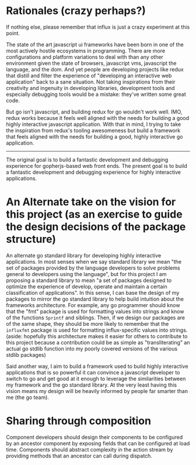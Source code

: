 # Rationales (crazy perhaps?)

If nothing else, please remember that influx is just a crazy experiment at this point.

The state of the art javascript ui frameworks have been born in one of the most actively hostile ecosystems in programming. There are more configurations and platform variations to deal with than any other environment given the state of browsers, javascript vms, javascript the language, and the dom. And yet people are developing projects like redux that distill and filter the experience of "developing an interactive web application" back to a sane situation.  Not taking inspirations from their creativity and ingenuity in developing libraries, development tools and especially debugging tools would be a mistake:  they've written some great code.

But go isn't javascript, and building redux for go wouldn't work well.  IMO, redux works because it feels well aligned with the needs for building a good highly interactive javascript application.   With that in mind, I trying to take the inspiration from redux's tooling awesomeness but build a framework that feels aligned with the needs for building a good, highly interactive go application.

---

The original goal is to build a fantastic development and debugging experience for gopherjs-based web front ends.  The present goal is to build a fantastic development and debugging experience for highly interactive applications.


# An Alternate take on the vision for this project (as an exercise to guide the design decisions of the package structure)

An alternate go standard library for developing highly interactive applications. In most senses when we say standard library we mean "the set of packages provided by the language developers to solve problems general to developers using the language", but for this project I am proposing a standard library to mean "a set of packages designed to optimize the experience of develop, operate and maintain a certain classification of applications". In this sense, I can base the design of my packages to mirror the go standard library to help build intuition about the frameworks architecture.  For example, any go programmer should know that the "fmt" package is used for formatting values into strings and know of the functions `Sprintf` and siblings.  Then, if we design our packages are of the same shape, they should be more likely to remember that the `influxfmt` package is used for formatting influx-specific values into strings.  (aside: hopefully this architecture makes it easier for others to contribute to  this project because a contribution could be as simple as "transliterating" an actual go stdlib function into my poorly covered versions of the various stdlib packages)

Said another way, I aim to build a framework used to build highly interactive applications that is so powerful it can convince a javascript developer to switch to  go and get good at it enough to leverage the similarities between my framework and the go standard library.  At the very least having this vision means my design will be heavily informed by people far smarter than me (the go team).


# Sharing through composition

Component developers should design their components to be configured by an ancestor component by exposing fields that can be configured at load time. Components should abstract complexity in the action stream by providing  methods that an ancestor can call during dispatch.